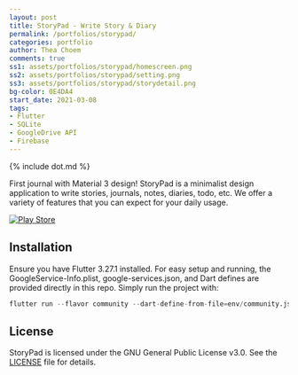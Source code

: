 ```yaml
---
layout: post
title: StoryPad - Write Story & Diary
permalink: /portfolios/storypad/
categories: portfolio
author: Thea Choem
comments: true
ss1: assets/portfolios/storypad/homescreen.png
ss2: assets/portfolios/storypad/setting.png
ss3: assets/portfolios/storypad/storydetail.png
bg-color: 0E4DA4
start_date: 2021-03-08
tags:
- Flutter
- SQLite
- GoogleDrive API
- Firebase
---
```

{% include dot.md %}

<!-- ![cover](https://repository-images.githubusercontent.com/444136870/43a054a0-50ad-47d7-a680-4a12507a77d2) -->

First journal with Material 3 design! StoryPad is a minimalist design application to write stories, journals, notes, diaries, todo, etc. We offer a variety of features that you can expect for your daily usage.

<!-- [![App Store](https://img.shields.io/badge/App_Store-0D96F6?style=for-the-badge&logo=app-store&logoColor=white)](https://apps.apple.com/us/app/spooky/id1629372753?platform=iphone) -->
[![Play Store](https://img.shields.io/badge/Google_Play-414141?style=for-the-badge&logo=google-play&logoColor=white)](https://play.google.com/store/apps/details?id=com.tc.writestory)

## Installation

Ensure you have Flutter 3.27.1 installed. For easy setup and running, the GoogleService-Info.plist, google-services.json, and Dart defines are provided directly in this repo. Simply run the project with:

```s
flutter run --flavor community --dart-define-from-file=env/community.json --target=lib/main_community.dart
```

## License

StoryPad is licensed under the GNU General Public License v3.0. See the [LICENSE](LICENSE) file for details.
